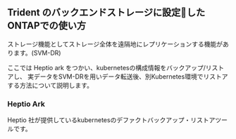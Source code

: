## Trident のバックエンドストレージに設定したONTAPでの使い方

ストレージ機能としてストレージ全体を遠隔地にレプリケーションする機能があります。(SVM-DR)

ここでは Heptio ark をつかい、kubernetesの構成情報をバックアップ/リストアし、
実データをSVM-DRを用いデータ転送後、別Kubernetes環境でリストアする方法について説明します。


### Heptio Ark

Heptio 社が提供しているkubernetesのデファクトバックアップ・リストアツールです。